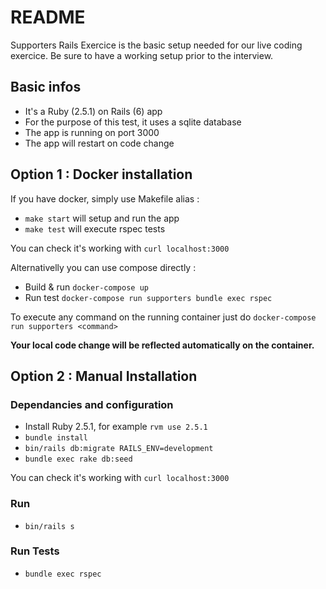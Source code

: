 # README

Supporters Rails Exercice is the basic setup needed for our live coding exercice. Be sure to have a working setup prior to the interview. 

## Basic infos

* It's a Ruby (2.5.1) on Rails (6) app
* For the purpose of this test, it uses a sqlite database
* The app is running on port 3000
* The app will restart on code change

## Option 1 : Docker installation

If you have docker, simply use Makefile alias : 

* `make start` will setup and run the app
* `make test` will execute rspec tests

You can check it's working with `curl localhost:3000`

Alternativelly you can use compose directly : 

* Build & run `docker-compose up`
* Run test `docker-compose run supporters bundle exec rspec`

To execute any command on the running container just do `docker-compose run supporters <command>`

**Your local code change will be reflected automatically on the container.**

## Option 2 : Manual Installation 

### Dependancies and configuration

* Install Ruby 2.5.1, for example `rvm use 2.5.1`
* `bundle install`
* `bin/rails db:migrate RAILS_ENV=development`
* `bundle exec rake db:seed`

You can check it's working with `curl localhost:3000`

### Run

* `bin/rails s`

### Run Tests

* `bundle exec rspec`

